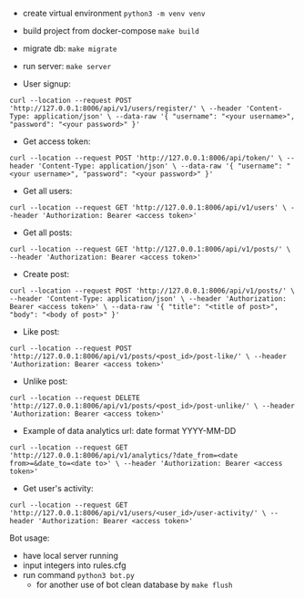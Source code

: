 - create virtual environment `python3 -m venv venv`
- build project from docker-compose `make build`
- migrate db: `make migrate`
- run server: `make server`



- User signup: 

`curl --location --request POST 'http://127.0.0.1:8006/api/v1/users/register/' \
--header 'Content-Type: application/json' \
--data-raw '{
    "username": "<your username>",
    "password": "<your password>"
}'`

- Get access token: 

`curl --location --request POST 'http://127.0.0.1:8006/api/token/' \
--header 'Content-Type: application/json' \
--data-raw '{
    "username": "<your username>",
    "password": "<your password>"
}'`

- Get all users:

`curl --location --request GET 'http://127.0.0.1:8006/api/v1/users' \
--header 'Authorization: Bearer <access token>'`


- Get all posts:


`curl --location --request GET 'http://127.0.0.1:8006/api/v1/posts/' \
--header 'Authorization: Bearer <access token>'`

- Create post:

`curl --location --request POST 'http://127.0.0.1:8006/api/v1/posts/' \
--header 'Content-Type: application/json' \
--header 'Authorization: Bearer <access token>' \
--data-raw '{
    "title": "<title of post>",
    "body": "<body of post>"
}'`

- Like post:

`curl --location --request POST 'http://127.0.0.1:8006/api/v1/posts/<post_id>/post-like/' \
--header 'Authorization: Bearer <access token>'`

- Unlike post:

`curl --location --request DELETE 'http://127.0.0.1:8006/api/v1/posts/<post_id>/post-unlike/' \
--header 'Authorization: Bearer <access token>'`

- Example of data analytics url:
date format YYYY-MM-DD

`curl --location --request GET 'http://127.0.0.1:8006/api/v1/analytics/?date_from=<date from>=&date_to=<date to>' \
--header 'Authorization: Bearer <access token>'`


- Get user's activity:

`curl --location --request GET 'http://127.0.0.1:8006/api/v1/users/<user_id>/user-activity/' \
--header 'Authorization: Bearer <access token>'`

Bot usage:
- have local server running
- input integers into rules.cfg
- run command `python3 bot.py`
  - for another use of bot clean database by `make flush`